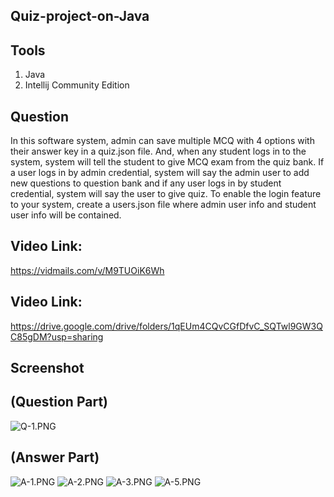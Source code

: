 ## Quiz-project-on-Java
## Tools
1. Java
2. Intellij Community Edition
## Question
In this software system, admin can save multiple MCQ with 4 options with their answer key in a quiz.json file. And, when any student logs in to the system, system will tell the student to give MCQ exam from the quiz bank.
If a user logs in by admin credential, system will say the admin user to add new questions to question bank
and if any user logs in  by student credential, system will say the user to give quiz.
To enable the login feature to your system, create a users.json file where admin user info and student user info will be contained.
## Video Link:
https://vidmails.com/v/M9TUOiK6Wh
## Video Link:
https://drive.google.com/drive/folders/1qEUm4CQvCGfDfvC_SQTwl9GW3QC85gDM?usp=sharing
## Screenshot
## (Question Part)
![Q-1.PNG](..%2F..%2F..%2FUsers%2Fuser%2FPictures%2FQ-1.PNG)
## (Answer Part)
![A-1.PNG](..%2F..%2F..%2FUsers%2Fuser%2FPictures%2FA-1.PNG)
![A-2.PNG](..%2F..%2F..%2FUsers%2Fuser%2FPictures%2FA-2.PNG)
![A-3.PNG](..%2F..%2F..%2FUsers%2Fuser%2FPictures%2FA-3.PNG)
![A-5.PNG](..%2F..%2F..%2FUsers%2Fuser%2FPictures%2FA-5.PNG)